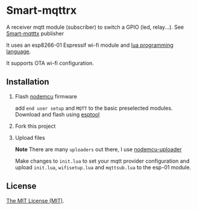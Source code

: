 # Smart-mqttrx

A receiver mqtt module (subscriber) to switch a GPIO (led, relay...). See [Smart-mqtttx](https://github.com/biospank/smart-mqtttx) publisher

It uses an esp8266-01 Espressif wi-fi module and [lua programming language](https://www.lua.org/).

It supports OTA wi-fi configuration.

## Installation

1. Flash [nodemcu](https://nodemcu-build.com/) firmware

    add `end user setup` and `MQTT` to the basic preselected modules.
    Download and flash using [esptool](https://github.com/espressif/esptool)

2. Fork this project


3. Upload files

    **Note**
    There are many `uploaders` out there, I use [nodemcu-uploader](https://github.com/kmpm/nodemcu-uploader)

    Make changes to `init.lua` to set your mqtt provider configuration and upload `init.lua`, `wifisetup.lua` and `mqttsub.lua` to the esp-01 module.

## License

   [The MIT License (MIT)](https://opensource.org/licenses/MIT).
